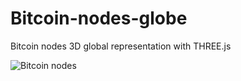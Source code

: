 # Bitcoin-nodes-globe
Bitcoin nodes 3D global representation with THREE.js

![Bitcoin nodes](https://cloud.githubusercontent.com/assets/15065645/10848018/20dc6e64-7f1a-11e5-9ea5-2db23b278c10.png)

